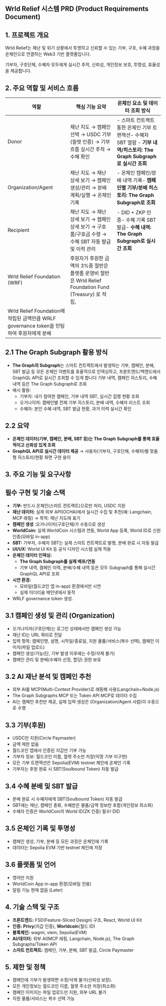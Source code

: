 ## **Wrld Relief 시스템 PRD (Product Requirements Document)**

## **1. 프로젝트 개요**

Wrld Relief는 재난 및 위기 상황에서 투명하고 신뢰할 수 있는 기부, 구호, 수혜 과정을 온체인으로 연결하는 Web3 기반 플랫폼입니다.

기부자, 구호단체, 수혜자 모두에게 실시간 추적, 신뢰성, 개인정보 보호, 투명성, 효율성을 제공합니다.

## **2. 주요 역할 및 서비스 흐름**

| **역할**                                                                                  | **핵심 기능 요약**                                                                                      | **온체인 요소 및 데이터 조회 방식**                                                                                     |
| ----------------------------------------------------------------------------------------- | ------------------------------------------------------------------------------------------------------- | ----------------------------------------------------------------------------------------------------------------------- |
| Donor                                                                                     | 재난 지도 → 캠페인 선택 → USDC 기부(월렛 인증) → 기부 흐름 실시간 추적 → 수혜 확인                      | - 스마트 컨트랙트 통한 온체인 기부 트랜잭션- 수혜자 SBT 열람 - **기부 내역/히스토리: The Graph Subgraph로 실시간 조회** |
| Organization/Agent                                                                        | 재난 지도 → 재난 상세 보기 → 캠페인 생성/관리 → 분배 계획/실행 → 온체인 기록                            | - 온체인 캠페인/분배 내역 기록- **캠페인별 기부/분배 히스토리: The Graph Subgraph로 조회**                              |
| Recipient                                                                                 | 재난 지도 → 재난 상세 보기 → 캠페인 상세 보기 → 구호품/구호금 수령 → 수혜 SBT 자동 발급 및 이력 관리    | - DID + ZKP 인증- 수혜 기록 SBT 발급- **수혜 내역: The Graph Subgraph로 실시간 조회**                                   |
| Wrld Relief Foundation (WRF)                                                              | 후원자가 후원한 금액의 3%중 절반은 플랫폼 운영비 절반은 Wrld Relief Foundation Fund (Treasury) 로 적립, |
| Wrld Relief Foundation에 적립된 금액만큼 WRLF governance token을 민팅하여 후원자에게 분배 |                                                                                                         |

## **2.1 The Graph Subgraph 활용 방식**

- **The Graph의 Subgraph**는 스마트 컨트랙트에서 발생하는 기부, 캠페인, 분배, SBT 발급 등 모든 온체인 이벤트를 효율적으로 인덱싱하고,
  프론트엔드/백엔드에서 GraphQL API로 실시간 조회할 수 있게 합니다
  기부 내역, 캠페인 히스토리, 수혜 내역 등은 The Graph Subgraph로 조회
- 예시 활용:
  - 기부자: 내가 참여한 캠페인, 기부 내역 SBT, 실시간 집행 현황 조회
  - 오거나이저: 캠페인별 전체 기부 히스토리, 분배 내역, 수혜자 리스트 조회
  - 수혜자: 본인 수혜 내역, SBT 발급 현황, 과거 이력 실시간 확인

## **2.2 요약**

- **온체인 데이터(기부, 캠페인, 분배, SBT 등)는 The Graph Subgraph를 통해 효율적이고 신뢰성 있게 조회**
- **GraphQL API로 실시간 데이터 제공** → 사용자(기부자, 구호단체, 수혜자)별 맞춤형 히스토리/현황 화면 구현 용이

## **3. 주요 기능 및 요구사항**

## **필수 구현 및 기술 스택**

- **기부:** 반드시 온체인(스마트 컨트랙트)으로만 처리, USDC 지원
- **재난 데이터:** 실제 외부 API(OCHA)에서 실시간 수집 및 추천(예: Langchain, MCP 래핑) → 목적: 재난 지도에 표기
- **캠페인 생성** :오거나이저(구호단체)가 수동으로 생성
- **WorldCoin:** 실제 WorldCoin 시스템과 연동, World App 등록, World ID로 신원 인증(모바일 in-app)
- **SBT:** 기부자, 수혜자 SBT는 실제 스마트 컨트랙트로 발행, 분배 완료 시 자동 발급
- **UI/UX:** World UI Kit 등 공식 디자인 시스템 실제 적용
- **온체인 데이터 인덱싱:**
  - **The Graph Subgraph를 실제 배포/연동**
  - 기부 내역, 캠페인 이력, 분배/수혜 내역 등은 모두 Subgraph를 통해 실시간 GraphQL API로 조회
- **시연 환경:**
  - 모바일(월드코인 앱 in-app) 환경에서만 시연
  - 실제 이더리움 메인넷에서 동작
- WRLF governance token 생성.

## **3.1 캠페인 생성 및 관리 (Organization)**

- 오거나이저(구호단체)는 로그인 상태에서만 캠페인 생성 가능
- 재난 ID는 URL 쿼리로 전달
- 입력 항목: 캠페인명, 설명, 시작일/종료일, 지원 물품/서비스(복수 선택), 캠페인 이미지(파일 업로드)
- 캠페인 생성/가능(단, 기부 발생 이후에는 수정/삭제 불가)
- 캠페인 관리 및 분배(수혜자 선정, 할당) 권한 보유

## **3.2 AI 재난 분석 및 캠페인 추천**

- 외부 AI를 MCP(Multi-Context Provider)로 래핑해 사용(Langchain+Node.js)
- The Graph Subgraphs MCP 또는 Token API MCP로 데이터 수집
- AI는 캠페인 추천만 제공, 실제 입력·생성은 (Organization/Agent 사람)이 수동으로 수행

## **3.3 기부(후원)**

- USDC만 지원(Circle Paymaster)
- 금액 제한 없음
- 월드코인 앱에서 인증된 지갑만 기부 가능
- 기부자 정보: 월드코인 이름, 월렛 주소만 저장(익명 기부 미구현)
- 모든 기부 트랜잭션은 Sepolia(EVM) testnet 체인에 온체인 기록
- 기부자는 후원 완료 시 SBT(Soulbound Token) 자동 발급

## **3.4 수혜 분배 및 SBT 발급**

- 분배 완료 시 수혜자에게 SBT(Soulbound Token) 자동 발급
- SBT에는 재난, 캠페인 종류, 수혜받은 물품/금액 정보만 포함(개인정보 최소화)
- 수혜자 인증은 WorldCoin의 World ID(ZK 인증) 필수! DID

## **3.5 온체인 기록 및 투명성**

- 캠페인 생성, 기부, 분배 등 모든 과정은 온체인에 기록
- 데이터는 Sepolia EVM 기반 testnet 체인에 저장

## **3.6 플랫폼 및 언어**

- 영어만 지원
- WorldCoin App in-app 환경(모바일 전용)
- 알림 기능 현재 없음 (Later)

## **4. 기술 스택 및 구조**

- **프론트엔드:** FSD(Feature-Sliced Design) 구조, React, World UI Kit
- **인증:** **Privy**(지갑 인증), **Worldcoin**(월드 ID)
- **블록체인:** wagmi, viem, Sepolia(EVM)
- **AI/데이터:** 외부 AI(MCP 래핑, Langchain, Node.js), The Graph Subgraphs/Token API
- **스마트 컨트랙트:** 캠페인, 기부, 분배, SBT 발급, Circle Paymaster

## **5. 제한 및 정책**

- 캠페인에 기부가 발생하면 수정/삭제 불가(신뢰성 보장).
- 모든 개인정보는 월드코인 이름, 월렛 주소만 저장(최소화)
- 캠페인 이미지는 파일 업로드만 지원, 외부 URL 불가
- 지원 물품/서비스는 복수 선택 가능
